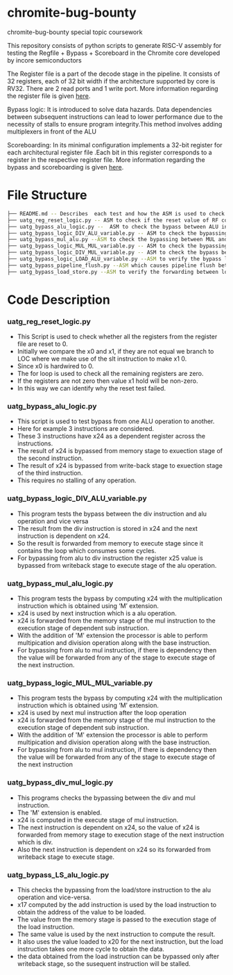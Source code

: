# chromite-bug-bounty
chromite-bug-bounty special topic coursework

This repository consists of python scripts to generate RISC-V assembly for testing the Regfile + Bypass + Scoreboard in the Chromite core developed by incore semiconductors

The Register file is a part of the decode stage in the pipeline. It consists of 32 registers, each of 32 bit width if the architecture supported by core is RV32. There are 2 read ports and 1 write port. More information regarding the register file is given [here](https://chromite.readthedocs.io/en/using-csrbox/chromite.html#register-file).

Bypass logic: It is introduced to solve data hazards. Data dependencies between subsequent instructions can lead to lower performance due to the necessity of stalls to ensure program integrity.This method involves adding multiplexers in front of the ALU

Scoreboarding: In its minimal configuration implements a 32-bit register for each architectural register file .Each bit in this register corresponds to a register in the respective register file.
More information regarding the bypass and scoreboarding is given [here](https://chromite.readthedocs.io/en/using-csrbox/chromite.html#scoreboard).

# File Structure

```bash
├── README.md -- Describes  each test and how the ASM is used to check the condition using Python 3.
├── uatg_reg_reset_logic.py -- ASM to check if the reset value of RF correct.
├── uatg_bypass_alu_logic.py --  ASM to check the bypass between ALU instruction.
├── uatg_bypass_logic_DIV_ALU_variable.py -- ASM to check the bypassing between DIV and ALU instruction.
├── uatg_bypass_mul_alu.py --ASM to check the bypassing between MUL and ALU instruction.
├── uatg_bypass_logic_MUL_MUL_variable.py -- ASM to check the bypassing between MUL instructions.
├── uatg_bypass_logic_DIV_MUL_variable.py -- ASM to check the bypass between DIV and MUL instruction.
├── uatg_bypass_logic_LOAD_ALU_variable.py --ASM to verify the bypass logic function between the load/store and ALU instruction.
├── uatg_bypass_pipeline_flush.py --ASM which causes pipeline flush between two bypassing instructions.
├── uatg_bypass_load_store.py --ASM to verify the forwarding between load and store instruction.
```

# Code Description
### uatg_reg_reset_logic.py
* This Script is used to check whether all the registers from the register file are reset to 0.
* Initially  we compare the x0 and x1, if they are not equal we branch to LOC where we make use of the slt instruction to make x1 0.
* Since x0 is hardwired to 0.
* The for loop is used to check all the remaining registers are zero.
* If the registers are not zero then value x1 hold will be non-zero.
* In this way we can identify why the reset test failed.  

### uatg_bypass_alu_logic.py
* This script is used to test bypass from one ALU operation to another.
* Here for example 3 instructions are considered.
* These 3 instructions have x24 as a dependent register across the instructions.
* The result of x24 is bypassed from memory stage to exuection stage of the second instruction.
* The result of x24 is bypassed from write-back stage to exuection stage of the third instruction.
* This requires no stalling of any operation.

### uatg_bypass_logic_DIV_ALU_variable.py
* This program tests the bypass between the div instruction and alu operation and vice versa
* The result from the div instruction is stored in x24 and the next instruction is dependent on x24.
* So the result is forwarded from memory to execute stage since it contains the loop which consumes some cycles.
* For bypassing from alu to div instruction the register x25 value is bypassed from writeback stage to execute stage of the alu operation.

### uatg_bypass_mul_alu_logic.py
* This program tests the bypass by computing x24 with the multiplication instruction which is obtained using ‘M’ extension.
* x24 is used by next instruction which is a alu operation.
* x24 is forwarded from the memory stage of the mul instruction to the execution stage of dependent sub instruction.
* With the addition of 'M' extension the processor is able to perform multipication and division operation along with the base instruction.
* For bypassing from alu to mul instruction, if there is dependency then the value will be forwarded from any of the stage to execute stage of the next instruction.

### uatg_bypass_logic_MUL_MUL_variable.py
* This program tests the bypass by computing x24 with the multiplication instruction which is obtained using ‘M’ extension.
* x24 is used by next mul instruction after the loop operation
* x24 is forwarded from the memory stage of the mul instruction to the execution stage of dependent sub instruction.
* With the addition of 'M' extension the processor is able to perform multipication and division operation along with the base instruction.
* For bypassing from alu to mul instruction, if there is dependency then the value will be forwarded from any of the stage to execute stage of the next instruction

### uatg_bypass_div_mul_logic.py
* This programs checks the bypassing between the div and mul instruction.
* The 'M' extension is enabled.
* x24 is computed in the execute stage of mul instruction.
* The next instruction is dependent on x24, so the value of x24 is forwarded from memory stage to execution stage of the next instruction which is div.
* Also the next instruction is dependent on x24 so its forwarded from writeback stage to execute stage.

### uatg_bypass_LS_alu_logic.py
* This checks the bypassing from the load/store instruction to the alu operation and vice-versa.
* x17 computed by the add instruction is used by the load instruction to obtain the address of the value to be loaded.
* The value from the memory stage is passed to the execution stage of the load instruction.
* The same value is used by the next instruction to compute the result.
* It also uses the value loaded to  x20 for the next instruction, but the load instruction takes one more cycle to obtain the data.
* the data obtained from the load instruction can be bypassed only after writeback stage, so the susequent instruction will be stalled.

